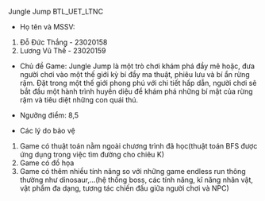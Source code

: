 Jungle Jump
BTL_UET_LTNC

* Họ tên và MSSV:
1. Đỗ Đức Thắng - 23020158
2. Lương Vũ Thế - 23020159

* Chủ đề Game:
  Jungle Jump là một trò chơi khám phá đầy mê hoặc, đưa người chơi vào một thế giới kỳ bí đầy ma thuật, phiêu lưu và bí ẩn rừng rậm. Đặt trong một thế giới phong phú với chi tiết hấp dẫn, người chơi sẽ bắt đầu một hành trình huyền diệu để khám phá những bí mật của rừng rậm và tiêu diệt những con quái thú.

* Ngưỡng điểm: 8,5
* Các lý do bảo vệ
1. Game có thuật toán nằm ngoài chương trình đã học(thuật toán BFS được ứng dụng trong việc tìm đường cho chiêu K)
2. Game có đồ họa
3. Game có thêm nhiều tính năng so với những game endless run thông thường như dinosaur,...(hệ thống boss, các tính năng, kĩ năng nhân vật, vật phẩm đa dạng, tương tác chiến đấu giữa người chơi và NPC)
